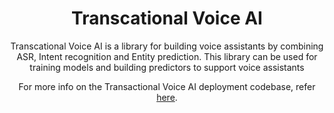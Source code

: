 <h1 align="center">Transcational Voice AI</h1>

<p align="center">Transcational Voice AI is a library for building voice assistants by combining ASR, Intent recognition and Entity prediction. This library can be used for training models and building predictors to support voice assistants</p>
<p align="center">
  For more info on the Transactional Voice AI deployment codebase, refer <a href="https://github.com/AI4Bharat/transactional-voice-ai_serving">here</a>.
</p>
